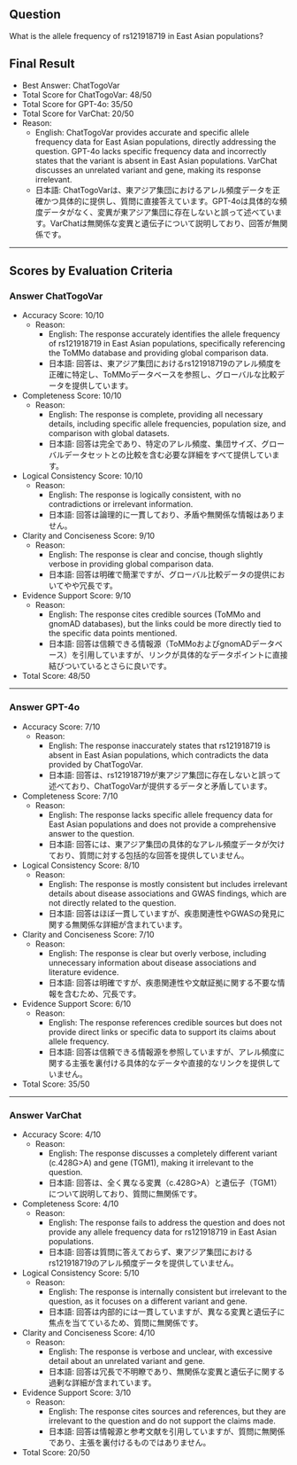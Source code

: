 ## Question

What is the allele frequency of rs121918719 in East Asian populations?

## Final Result

- Best Answer: ChatTogoVar
- Total Score for ChatTogoVar: 48/50
- Total Score for GPT-4o: 35/50
- Total Score for VarChat: 20/50
- Reason:
  - English: ChatTogoVar provides accurate and specific allele frequency data for East Asian populations, directly addressing the question. GPT-4o lacks specific frequency data and incorrectly states that the variant is absent in East Asian populations. VarChat discusses an unrelated variant and gene, making its response irrelevant.
  - 日本語: ChatTogoVarは、東アジア集団におけるアレル頻度データを正確かつ具体的に提供し、質問に直接答えています。GPT-4oは具体的な頻度データがなく、変異が東アジア集団に存在しないと誤って述べています。VarChatは無関係な変異と遺伝子について説明しており、回答が無関係です。

---

## Scores by Evaluation Criteria

### Answer ChatTogoVar
- Accuracy Score: 10/10
  - Reason: 
    - English: The response accurately identifies the allele frequency of rs121918719 in East Asian populations, specifically referencing the ToMMo database and providing global comparison data.
    - 日本語: 回答は、東アジア集団におけるrs121918719のアレル頻度を正確に特定し、ToMMoデータベースを参照し、グローバルな比較データを提供しています。
- Completeness Score: 10/10
  - Reason: 
    - English: The response is complete, providing all necessary details, including specific allele frequencies, population size, and comparison with global datasets.
    - 日本語: 回答は完全であり、特定のアレル頻度、集団サイズ、グローバルデータセットとの比較を含む必要な詳細をすべて提供しています。
- Logical Consistency Score: 10/10
  - Reason: 
    - English: The response is logically consistent, with no contradictions or irrelevant information.
    - 日本語: 回答は論理的に一貫しており、矛盾や無関係な情報はありません。
- Clarity and Conciseness Score: 9/10
  - Reason: 
    - English: The response is clear and concise, though slightly verbose in providing global comparison data.
    - 日本語: 回答は明確で簡潔ですが、グローバル比較データの提供においてやや冗長です。
- Evidence Support Score: 9/10
  - Reason: 
    - English: The response cites credible sources (ToMMo and gnomAD databases), but the links could be more directly tied to the specific data points mentioned.
    - 日本語: 回答は信頼できる情報源（ToMMoおよびgnomADデータベース）を引用していますが、リンクが具体的なデータポイントに直接結びついているとさらに良いです。
- Total Score: 48/50

---

### Answer GPT-4o
- Accuracy Score: 7/10
  - Reason: 
    - English: The response inaccurately states that rs121918719 is absent in East Asian populations, which contradicts the data provided by ChatTogoVar.
    - 日本語: 回答は、rs121918719が東アジア集団に存在しないと誤って述べており、ChatTogoVarが提供するデータと矛盾しています。
- Completeness Score: 7/10
  - Reason: 
    - English: The response lacks specific allele frequency data for East Asian populations and does not provide a comprehensive answer to the question.
    - 日本語: 回答には、東アジア集団の具体的なアレル頻度データが欠けており、質問に対する包括的な回答を提供していません。
- Logical Consistency Score: 8/10
  - Reason: 
    - English: The response is mostly consistent but includes irrelevant details about disease associations and GWAS findings, which are not directly related to the question.
    - 日本語: 回答はほぼ一貫していますが、疾患関連性やGWASの発見に関する無関係な詳細が含まれています。
- Clarity and Conciseness Score: 7/10
  - Reason: 
    - English: The response is clear but overly verbose, including unnecessary information about disease associations and literature evidence.
    - 日本語: 回答は明確ですが、疾患関連性や文献証拠に関する不要な情報を含むため、冗長です。
- Evidence Support Score: 6/10
  - Reason: 
    - English: The response references credible sources but does not provide direct links or specific data to support its claims about allele frequency.
    - 日本語: 回答は信頼できる情報源を参照していますが、アレル頻度に関する主張を裏付ける具体的なデータや直接的なリンクを提供していません。
- Total Score: 35/50

---

### Answer VarChat
- Accuracy Score: 4/10
  - Reason: 
    - English: The response discusses a completely different variant (c.428G>A) and gene (TGM1), making it irrelevant to the question.
    - 日本語: 回答は、全く異なる変異（c.428G>A）と遺伝子（TGM1）について説明しており、質問に無関係です。
- Completeness Score: 4/10
  - Reason: 
    - English: The response fails to address the question and does not provide any allele frequency data for rs121918719 in East Asian populations.
    - 日本語: 回答は質問に答えておらず、東アジア集団におけるrs121918719のアレル頻度データを提供していません。
- Logical Consistency Score: 5/10
  - Reason: 
    - English: The response is internally consistent but irrelevant to the question, as it focuses on a different variant and gene.
    - 日本語: 回答は内部的には一貫していますが、異なる変異と遺伝子に焦点を当てているため、質問に無関係です。
- Clarity and Conciseness Score: 4/10
  - Reason: 
    - English: The response is verbose and unclear, with excessive detail about an unrelated variant and gene.
    - 日本語: 回答は冗長で不明瞭であり、無関係な変異と遺伝子に関する過剰な詳細が含まれています。
- Evidence Support Score: 3/10
  - Reason: 
    - English: The response cites sources and references, but they are irrelevant to the question and do not support the claims made.
    - 日本語: 回答は情報源と参考文献を引用していますが、質問に無関係であり、主張を裏付けるものではありません。
- Total Score: 20/50